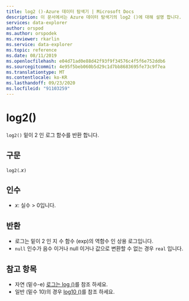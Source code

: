 ```yaml
---
title: log2 ()-Azure 데이터 탐색기 | Microsoft Docs
description: 이 문서에서는 Azure 데이터 탐색기의 log2 ()에 대해 설명 합니다.
services: data-explorer
author: orspod
ms.author: orspodek
ms.reviewer: rkarlin
ms.service: data-explorer
ms.topic: reference
ms.date: 08/11/2019
ms.openlocfilehash: e04d71ad0e88d42f93f9f34576c4f5f6e752ddb6
ms.sourcegitcommit: 4e95f5beb060b5d29c1d7bb8683695fe73c9f7ea
ms.translationtype: MT
ms.contentlocale: ko-KR
ms.lasthandoff: 09/23/2020
ms.locfileid: "91103259"
---
```

# <a name="log2"></a>log2()

`log2()` 밑이 2 인 로그 함수를 반환 합니다.  

## <a name="syntax"></a>구문

`log2(`*.x*`)`

## <a name="arguments"></a>인수

* *x*: 실수 > 0입니다.

## <a name="returns"></a>반환

* 로그는 밑이 2 인 지 수 함수 (exp)의 역함수 인 상용 로그입니다.
* `null` 인수가 음수 이거나 null 이거나 값으로 변환할 수 없는 경우 `real` 입니다. 

## <a name="see-also"></a>참고 항목

* 자연 (밑수-e) [로그는 log ()](log-function.md)를 참조 하세요.
* 일반 (밑수 10)의 경우 [log10 ()](log10-function.md)를 참조 하세요.